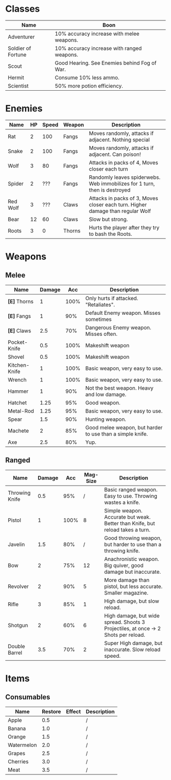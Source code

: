 # Classes
| Name                   | Boon                    |
|------------------------|-------------------------|
| Adventurer             | 10% accuracy increase with melee weapons.    |
| Soldier of Fortune     | 10% accuracy increase with ranged weapons.   |
| Scout                  | Good Hearing. See Enemies behind Fog of War. |
| Hermit                 | Consume 10% less ammo. |
| Scientist              | 50% more potion efficiency. |


# Enemies

| Name                   | HP | Speed  | Weapon      | Description                         |
|------------------------|----|--------|-------------|-------------------------------------|
| Rat                    |  2 |   100  | Fangs       | Moves randomly, attacks if adjacent. Nothing special |
| Snake                  |  2 |   100  | Fangs       | Moves randomly, attacks if adjacent. Can poison! |
| Wolf                   |  3 |    80  | Fangs       | Attacks in packs of 4, Moves closer each turn  |
| Spider                 |  2 |   ???  | Fangs       | Randomly leaves spiderwebs. Web immobilizes for 1 turn, then is destroyed |
| Red Wolf               |  3 |   ???  | Claws       | Attacks in packs of 3, Moves closer each turn. Higher damage than regular Wolf  |
| Bear                   | 12 |    60  | Claws       | Slow but strong. |
| Roots                  |  3 |     0  | Thorns      | Hurts the player after they try to bash the Roots. |

# Weapons

## Melee

| Name                        | Damage | Acc  | Description                         |
|-----------------------------|--------|------|-------------------------------------|
| **[E]** Thorns              |   1    | 100% | Only hurts if attacked. "Retaliates". |
| **[E]** Fangs               |   1    |  90% | Default Enemy weapon. Misses sometimes |
| **[E]** Claws               |   2.5  |  70% | Dangerous Enemy weapon. Misses often. |
| Pocket-Knife                |   0.5  | 100% | Makeshift weapon                                      |
| Shovel                      |   0.5  | 100% | Makeshift weapon         |
| Kitchen-Knife               |   1    | 100% | Basic weapon, very easy to use.        |
| Wrench                      |   1    | 100% | Basic weapon, very easy to use.        |
| Hammer                      |   1    |  90% | Not the best weapon. Heavy and low damage.                                   |
| Hatchet                     |   1.25 |  95% | Good weapon.                                      |
| Metal-Rod                   |   1.25 |  95% | Basic weapon, very easy to use.        |
| Spear                       |   1.5  |  90% | Hunting weapon. |
| Machete                     |   2    |  85% | Good melee weapon, but harder to use than a simple knife. |
| Axe                         |   2.5  |  80% | Yup.                                 |

## Ranged

| Name                   | Damage | Acc  | Mag-Size | Description                         |
|------------------------|--------|------|----------|-------------------------------------|
| Throwing Knife         |   0.5  |  95% |    /     | Basic ranged weapon. Easy to use. Throwing wastes a knife. |
| Pistol                 |   1    | 100% |    8     | Simple weapon. Accurate but weak. Better than Knife, but reload takes a turn.   |
| Javelin                |   1.5  |  80% |    /     | Good throwing weapon, but harder to use than a throwing knife. |
| Bow                    |   2    |  75% |   12     | Anachronistic weapon. Big quiver, good damage but inaccurate. |
| Revolver               |   2    |  90% |    5     | More damage than pistol, but less accurate. Smaller magazine. |
| Rifle                  |   3    |  85% |    1     | High damage, but slow reload. |
| Shotgun                |   2    |  60% |    6     | High damage, but wide spread. Shoots 3 Projectiles, at once -> 2 Shots per reload. |
| Double Barrel          |   3.5  |  70% |    2     | Super High damage, but inaccurate. Slow reload speed. |

# Items

## Consumables
| Name                   | Restore | Effect     | Description                         |
|------------------------|---------|------------|-----------------------------------------------|
| Apple                  |   0.5   |            |    /                     |
| Banana                 |   1.0   |            |    /                     |
| Orange                 |   1.5   |            |    /                     |
| Watermelon             |   2.0   |            |    /                     |
| Grapes                 |   2.5   |            |    /                     |
| Cherries               |   3.0   |            |    /                     |
| Meat                   |   3.5   |            |    /                     |